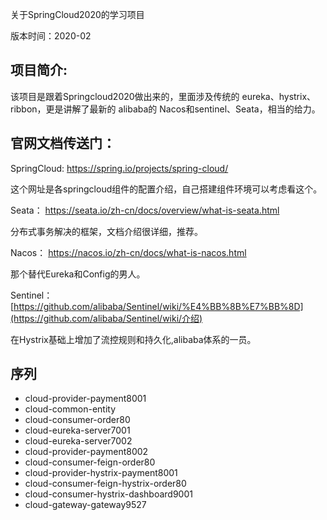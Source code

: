 关于SpringCloud2020的学习项目

版本时间：2020-02

## 项目简介:

该项目是跟着Springcloud2020做出来的，里面涉及传统的 eureka、hystrix、ribbon，更是讲解了最新的 alibaba的 Nacos和sentinel、Seata，相当的给力。

## 官网文档传送门：

SpringCloud: https://spring.io/projects/spring-cloud/

这个网址是各springcloud组件的配置介绍，自己搭建组件环境可以考虑看这个。

Seata： https://seata.io/zh-cn/docs/overview/what-is-seata.html

分布式事务解决的框架，文档介绍很详细，推荐。

Nacos： https://nacos.io/zh-cn/docs/what-is-nacos.html

那个替代Eureka和Config的男人。

Sentinel：[https://github.com/alibaba/Sentinel/wiki/%E4%BB%8B%E7%BB%8D](https://github.com/alibaba/Sentinel/wiki/介绍)

在Hystrix基础上增加了流控规则和持久化,alibaba体系的一员。

## 序列

* <module>cloud-provider-payment8001</module>
* <module>cloud-common-entity</module>
* <module>cloud-consumer-order80</module>
* <module>cloud-eureka-server7001</module>
* <module>cloud-eureka-server7002</module>
* <module>cloud-provider-payment8002</module>
* <module>cloud-consumer-feign-order80</module>
* <module>cloud-provider-hystrix-payment8001</module>
* <module>cloud-consumer-feign-hystrix-order80</module>
* <module>cloud-consumer-hystrix-dashboard9001</module>
* <module>cloud-gateway-gateway9527</module>